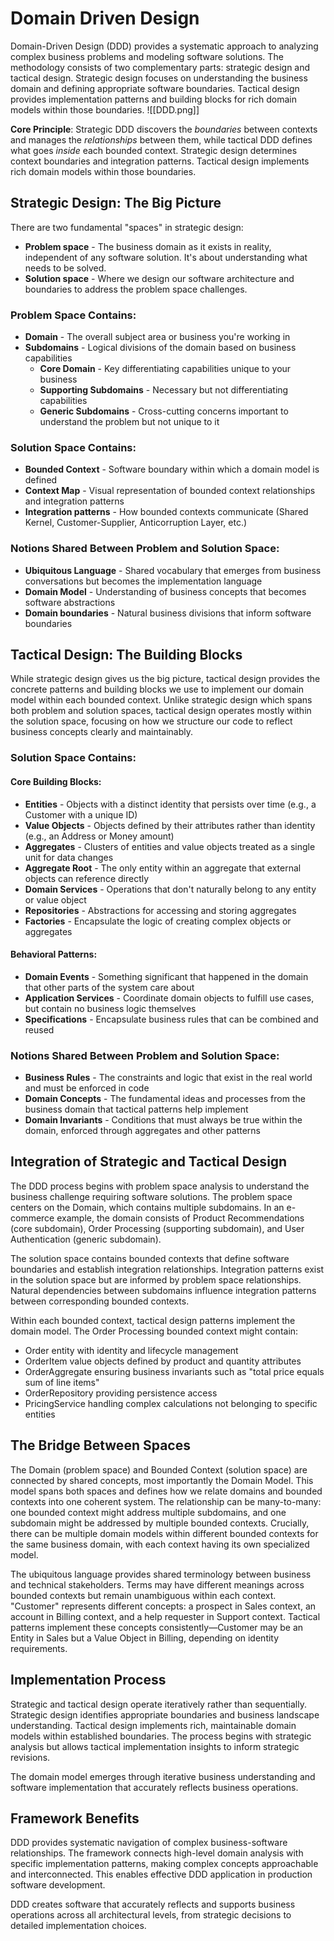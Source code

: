 # Domain Driven Design

Domain-Driven Design (DDD) provides a systematic approach to analyzing complex business problems and modeling software solutions. The methodology consists of two complementary parts: strategic design and tactical design. Strategic design focuses on understanding the business domain and defining appropriate software boundaries. Tactical design provides implementation patterns and building blocks for rich domain models within those boundaries.
![[DDD.png]]

**Core Principle**: Strategic DDD discovers the *boundaries* between contexts and manages the *relationships* between them, while tactical DDD defines what goes *inside* each bounded context. Strategic design determines context boundaries and integration patterns. Tactical design implements rich domain models within those boundaries.

## Strategic Design: The Big Picture

There are two fundamental "spaces" in strategic design:

- **Problem space** - The business domain as it exists in reality, independent of any software solution. It's about understanding what needs to be solved.
- **Solution space** - Where we design our software architecture and boundaries to address the problem space challenges.

### Problem Space Contains:

- **Domain** - The overall subject area or business you're working in
- **Subdomains** - Logical divisions of the domain based on business capabilities
    - **Core Domain** - Key differentiating capabilities unique to your business
    - **Supporting Subdomains** - Necessary but not differentiating capabilities
    - **Generic Subdomains** - Cross-cutting concerns important to understand the problem but not unique to it

### Solution Space Contains:

- **Bounded Context** - Software boundary within which a domain model is defined
- **Context Map** - Visual representation of bounded context relationships and integration patterns
- **Integration patterns** - How bounded contexts communicate (Shared Kernel, Customer-Supplier, Anticorruption Layer, etc.)

### Notions Shared Between Problem and Solution Space:

- **Ubiquitous Language** - Shared vocabulary that emerges from business conversations but becomes the implementation language
- **Domain Model** - Understanding of business concepts that becomes software abstractions
- **Domain boundaries** - Natural business divisions that inform software boundaries



## Tactical Design: The Building Blocks

While strategic design gives us the big picture, tactical design provides the concrete patterns and building blocks we use to implement our domain model within each bounded context. Unlike strategic design which spans both problem and solution spaces, tactical design operates mostly within the solution space, focusing on how we structure our code to reflect business concepts clearly and maintainably.

### Solution Space Contains:

#### Core Building Blocks:

- **Entities** - Objects with a distinct identity that persists over time (e.g., a Customer with a unique ID)
- **Value Objects** - Objects defined by their attributes rather than identity (e.g., an Address or Money amount)
- **Aggregates** - Clusters of entities and value objects treated as a single unit for data changes
- **Aggregate Root** - The only entity within an aggregate that external objects can reference directly
- **Domain Services** - Operations that don't naturally belong to any entity or value object
- **Repositories** - Abstractions for accessing and storing aggregates
- **Factories** - Encapsulate the logic of creating complex objects or aggregates

#### Behavioral Patterns:

- **Domain Events** - Something significant that happened in the domain that other parts of the system care about
- **Application Services** - Coordinate domain objects to fulfill use cases, but contain no business logic themselves
- **Specifications** - Encapsulate business rules that can be combined and reused

### Notions Shared Between Problem and Solution Space:

- **Business Rules** - The constraints and logic that exist in the real world and must be enforced in code
- **Domain Concepts** - The fundamental ideas and processes from the business domain that tactical patterns help implement
- **Domain Invariants** - Conditions that must always be true within the domain, enforced through aggregates and other patterns

## Integration of Strategic and Tactical Design

The DDD process begins with problem space analysis to understand the business challenge requiring software solutions. The problem space centers on the Domain, which contains multiple subdomains. In an e-commerce example, the domain consists of Product Recommendations (core subdomain), Order Processing (supporting subdomain), and User Authentication (generic subdomain).

The solution space contains bounded contexts that define software boundaries and establish integration relationships. Integration patterns exist in the solution space but are informed by problem space relationships. Natural dependencies between subdomains influence integration patterns between corresponding bounded contexts.

Within each bounded context, tactical design patterns implement the domain model. The Order Processing bounded context might contain:
- Order entity with identity and lifecycle management
- OrderItem value objects defined by product and quantity attributes  
- OrderAggregate ensuring business invariants such as "total price equals sum of line items"
- OrderRepository providing persistence access
- PricingService handling complex calculations not belonging to specific entities

## The Bridge Between Spaces

The Domain (problem space) and Bounded Context (solution space) are connected by shared concepts, most importantly the Domain Model. This model spans both spaces and defines how we relate domains and bounded contexts into one coherent system. The relationship can be many-to-many: one bounded context might address multiple subdomains, and one subdomain might be addressed by multiple bounded contexts. Crucially, there can be multiple domain models within different bounded contexts for the same business domain, with each context having its own specialized model.

The ubiquitous language provides shared terminology between business and technical stakeholders. Terms may have different meanings across bounded contexts but remain unambiguous within each context. "Customer" represents different concepts: a prospect in Sales context, an account in Billing context, and a help requester in Support context. Tactical patterns implement these concepts consistently—Customer may be an Entity in Sales but a Value Object in Billing, depending on identity requirements.

## Implementation Process

Strategic and tactical design operate iteratively rather than sequentially. Strategic design identifies appropriate boundaries and business landscape understanding. Tactical design implements rich, maintainable domain models within established boundaries. The process begins with strategic analysis but allows tactical implementation insights to inform strategic revisions.

The domain model emerges through iterative business understanding and software implementation that accurately reflects business operations.

## Framework Benefits

DDD provides systematic navigation of complex business-software relationships. The framework connects high-level domain analysis with specific implementation patterns, making complex concepts approachable and interconnected. This enables effective DDD application in production software development.

DDD creates software that accurately reflects and supports business operations across all architectural levels, from strategic decisions to detailed implementation choices.